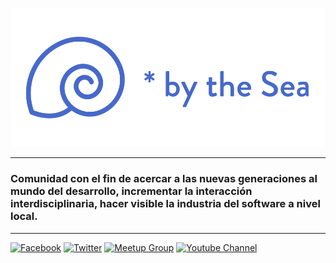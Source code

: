 [![Logo][5.1]][5]

---

### Comunidad con el fin de acercar a las nuevas generaciones al mundo del desarrollo, incrementar la interacción interdisciplinaria, hacer visible la industria del software a nivel local.

---

[![Facebook][1.1]][1]
[![Twitter][2.1]][2]
[![Meetup Group][3.1]][3]
[![Youtube Channel][4.1]][4]

[1.1]: https://github.com/encharm/Font-Awesome-SVG-PNG/blob/master/black/png/22/facebook-f.png
[2.1]: https://github.com/encharm/Font-Awesome-SVG-PNG/blob/master/black/png/22/twitter.png
[3.1]: https://github.com/encharm/Font-Awesome-SVG-PNG/blob/master/black/png/22/users.png
[4.1]: https://github.com/encharm/Font-Awesome-SVG-PNG/blob/master/black/png/22/youtube-play.png
[5.1]: https://github.com/arzafran/bytheSea/blob/master/Assets/IsoLogo/IsoLogo_Blue_Transparent.png

<!-- update these accordingly -->

[1]: https://www.facebook.com/bytheseamdp
[2]: https://twitter.com/bytheseamdq
[3]: https://www.meetup.com/es/by-the-Sea-mdp/
[4]: https://www.youtube.com/channel/UC0cyLn2qi4PWgd5vCKR9nWg
[5]: https://www.facebook.com/bytheseamdp

